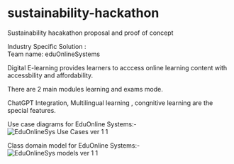 # sustainability-hackathon
Sustainability hacakathon proposal and proof of concept 

Industry Specific Solution :  
Team name: eduOnlineSystems

Digital E-learning provides learners to acccess online learning content with accessbility and affordability.

There are 2 main modules learning and exams mode.
     
ChatGPT Integration, Multilingual learning , congnitive learning are the special features.

Use case diagrams for EduOnline Systems:-
![EduOnlineSys Use Cases ver 1 1](https://github.com/rajmanic15/sustainability-hackathon/assets/15280013/d8c003e3-70b3-460c-be28-b6410520cefa)

Class domain model for EduOnline Systems:-
![EduOnlineSys models ver 1 1](https://github.com/rajmanic15/sustainability-hackathon/assets/15280013/7116915e-b536-4131-b2ca-b5c9c601435d)


